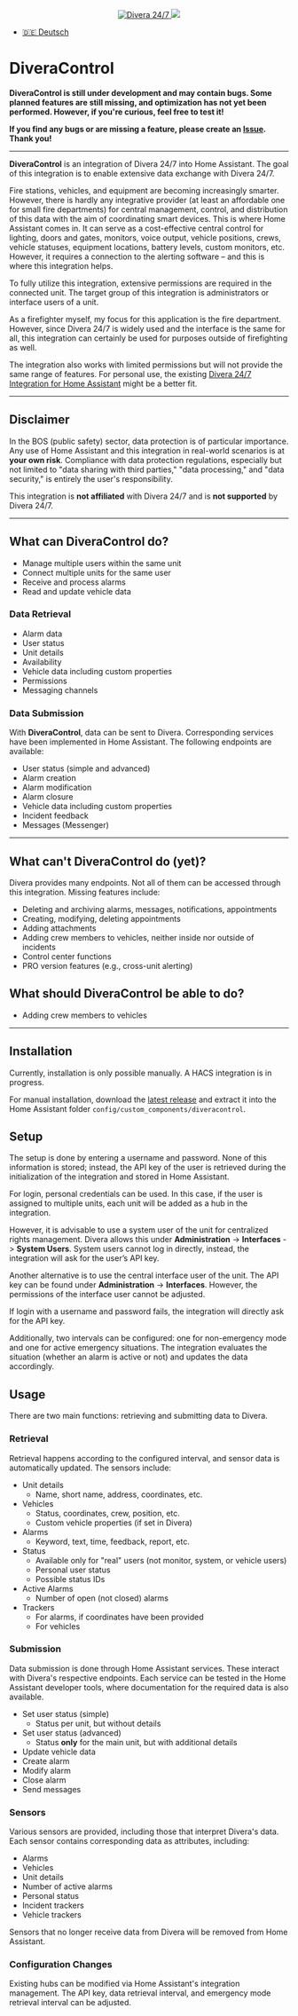 <p align="center">
  <a href="https://www.divera247.com">
    <img src="https://www.divera247.com/downloads/grafik/divera247_logo_800.png" alt="Divera 24/7">
  </a>
  <img src="https://img.freepik.com/premium-photo/development-concept_1426-15145.jpg?semt=ais_hybrid">
</p>

- [🇩🇪 Deutsch](README.md)

# DiveraControl

**DiveraControl is still under development and may contain bugs. Some planned features are still missing, and optimization has not yet been performed. However, if you're curious, feel free to test it!**

**If you find any bugs or are missing a feature, please create an [Issue](https://github.com/moehrem/DiveraControl/issues). Thank you!**

---

**DiveraControl** is an integration of Divera 24/7 into Home Assistant. The goal of this integration is to enable extensive data exchange with Divera 24/7.

Fire stations, vehicles, and equipment are becoming increasingly smarter. However, there is hardly any integrative provider (at least an affordable one for small fire departments) for central management, control, and distribution of this data with the aim of coordinating smart devices. This is where Home Assistant comes in. It can serve as a cost-effective central control for lighting, doors and gates, monitors, voice output, vehicle positions, crews, vehicle statuses, equipment locations, battery levels, custom monitors, etc. However, it requires a connection to the alerting software – and this is where this integration helps.

To fully utilize this integration, extensive permissions are required in the connected unit. The target group of this integration is administrators or interface users of a unit.

As a firefighter myself, my focus for this application is the fire department. However, since Divera 24/7 is widely used and the interface is the same for all, this integration can certainly be used for purposes outside of firefighting as well.

The integration also works with limited permissions but will not provide the same range of features. For personal use, the existing [Divera 24/7 Integration for Home Assistant](https://github.com/fwmarcel/home-assistant-divera) might be a better fit.

---

## Disclaimer

In the BOS (public safety) sector, data protection is of particular importance. Any use of Home Assistant and this integration in real-world scenarios is at **your own risk**. Compliance with data protection regulations, especially but not limited to "data sharing with third parties," "data processing," and "data security," is entirely the user's responsibility.

This integration is **not affiliated** with Divera 24/7 and is **not supported** by Divera 24/7.

---

## What can DiveraControl do?

- Manage multiple users within the same unit
- Connect multiple units for the same user
- Receive and process alarms
- Read and update vehicle data

### Data Retrieval
- Alarm data
- User status
- Unit details
- Availability
- Vehicle data including custom properties
- Permissions
- Messaging channels

### Data Submission
With **DiveraControl**, data can be sent to Divera. Corresponding services have been implemented in Home Assistant. The following endpoints are available:
- User status (simple and advanced)
- Alarm creation
- Alarm modification
- Alarm closure
- Vehicle data including custom properties
- Incident feedback
- Messages (Messenger)

---

## What can't DiveraControl do (yet)?
Divera provides many endpoints. Not all of them can be accessed through this integration. Missing features include:
- Deleting and archiving alarms, messages, notifications, appointments
- Creating, modifying, deleting appointments
- Adding attachments
- Adding crew members to vehicles, neither inside nor outside of incidents
- Control center functions
- PRO version features (e.g., cross-unit alerting)

## What should DiveraControl be able to do?
- Adding crew members to vehicles

---

## Installation
Currently, installation is only possible manually. A HACS integration is in progress.

For manual installation, download the [latest release](https://github.com/moehrem/DiveraControl/releases/latest) and extract it into the Home Assistant folder `config/custom_components/diveracontrol`.


## Setup
The setup is done by entering a username and password. None of this information is stored; instead, the API key of the user is retrieved during the initialization of the integration and stored in Home Assistant.

For login, personal credentials can be used. In this case, if the user is assigned to multiple units, each unit will be added as a hub in the integration.

However, it is advisable to use a system user of the unit for centralized rights management. Divera allows this under **Administration** -> **Interfaces** -> **System Users**. System users cannot log in directly, instead, the integration will ask for the user’s API key.

Another alternative is to use the central interface user of the unit. The API key can be found under **Administration** -> **Interfaces**. However, the permissions of the interface user cannot be adjusted.

If login with a username and password fails, the integration will directly ask for the API key.

Additionally, two intervals can be configured: one for non-emergency mode and one for active emergency situations. The integration evaluates the situation (whether an alarm is active or not) and updates the data accordingly.


## Usage
There are two main functions: retrieving and submitting data to Divera.

### Retrieval
Retrieval happens according to the configured interval, and sensor data is automatically updated. The sensors include:
- Unit details
    - Name, short name, address, coordinates, etc.
- Vehicles
    - Status, coordinates, crew, position, etc.
    - Custom vehicle properties (if set in Divera)
- Alarms
    - Keyword, text, time, feedback, report, etc.
- Status
    - Available only for "real" users (not monitor, system, or vehicle users)
    - Personal user status
    - Possible status IDs
- Active Alarms
    - Number of open (not closed) alarms
- Trackers
    - For alarms, if coordinates have been provided
    - For vehicles

### Submission
Data submission is done through Home Assistant services. These interact with Divera's respective endpoints. Each service can be tested in the Home Assistant developer tools, where documentation for the required data is also available.
- Set user status (simple)
    - Status per unit, but without details
- Set user status (advanced)
    - Status **only** for the main unit, but with additional details
- Update vehicle data
- Create alarm
- Modify alarm
- Close alarm
- Send messages

### Sensors
Various sensors are provided, including those that interpret Divera's data. Each sensor contains corresponding data as attributes, including:
- Alarms
- Vehicles
- Unit details
- Number of active alarms
- Personal status
- Incident trackers
- Vehicle trackers

Sensors that no longer receive data from Divera will be removed from Home Assistant.

### Configuration Changes
Existing hubs can be modified via Home Assistant's integration management. The API key, data retrieval interval, and emergency mode retrieval interval can be adjusted.